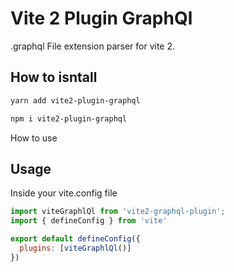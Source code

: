 # Vite 2 Plugin GraphQl

.graphql File extension parser for vite 2.

## How to isntall 

```sh
yarn add vite2-plugin-graphql
```

```sh
npm i vite2-plugin-graphql
```

How to use


## Usage

Inside your vite.config file

```javascript
import viteGraphlQl from 'vite2-graphql-plugin';
import { defineConfig } from 'vite'

export default defineConfig({
  plugins: [viteGraphlQl()]
})
```
